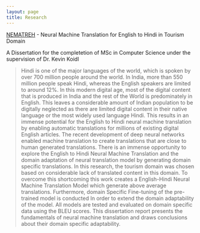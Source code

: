 ```yaml
---
layout: page
title: Research
---
```


[NEMATREH](https://someaditya.github.io/nematreh/) - Neural Machine Translation for English to Hindi in Tourism Domain 

A Dissertation for the completetion of MSc in Computer Science under the supervision of Dr. Kevin Koidl

> Hindi is one of the major languages of the world, which is spoken by over 700 million people around the world. In India, more than 550 million people speak Hindi, whereas the English speakers are limited to around 12%. In this modern digital age, most of the digital content that is produced in India and the rest of the World is predominately in English. This leaves a considerable amount of Indian population to be digitally neglected as there are limited digital content in their native language or the most widely used language Hindi. This results in an immense potential for the English to Hindi neural machine translation by enabling automatic translations for millions of existing digital English articles. The recent development of deep neural networks enabled machine translation to create translations that are close to human generated translations. There is an immense opportunity to explore the English to Hindi Neural Machine Translation and the domain adaptation of neural translation model by generating domain specific translations. In this research, the tourism domain was chosen based on considerable lack of translated content in this domain. To overcome this shortcoming this work creates a English-Hindi Neural Machine Translation Model which generate above average translations. Furthermore, domain Specific Fine-tuning of the pre-trained model is conducted In order to extend the domain adaptability of the model. All models are tested and evaluated on domain specific data using the BLEU scores. This dissertation report presents the fundamentals of neural machine translation and draws conclusions about their domain specific adaptability.

